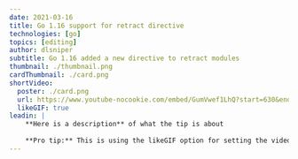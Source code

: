 ```yaml
---
date: 2021-03-16
title: Go 1.16 support for retract directive
technologies: [go]
topics: [editing]
author: dlsniper
subtitle: Go 1.16 added a new directive to retract modules
thumbnail: ./thumbnail.png
cardThumbnail: ./card.png
shortVideo:
  poster: ./card.png
  url: https://www.youtube-nocookie.com/embed/GumVwef1LhQ?start=630&end=716
  likeGIF: true
leadin: |
    **Here is a description** of what the tip is about
    
    **Pro tip:** This is using the likeGIF option for setting the video value.
---
```

